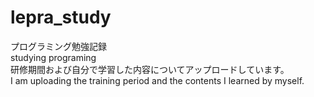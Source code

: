 # lepra_study
プログラミング勉強記録<br>
studying programing<br>
研修期間および自分で学習した内容についてアップロードしています。<br>
I am uploading the training period and the contents I learned by myself.
